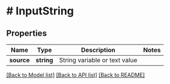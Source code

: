 # # InputString

## Properties

Name | Type | Description | Notes
------------ | ------------- | ------------- | -------------
**source** | **string** | String variable or text value |

[[Back to Model list]](../../README.md#models) [[Back to API list]](../../README.md#endpoints) [[Back to README]](../../README.md)

